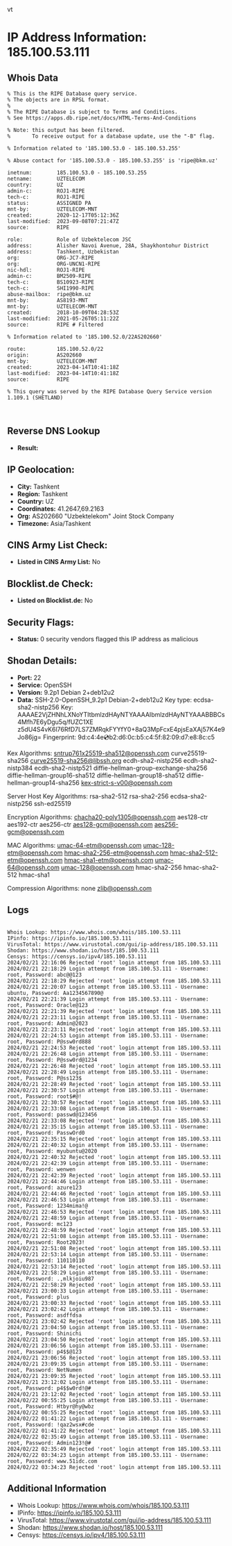 vt
# IP Address Information: 185.100.53.111

## Whois Data
```
% This is the RIPE Database query service.
% The objects are in RPSL format.
%
% The RIPE Database is subject to Terms and Conditions.
% See https://apps.db.ripe.net/docs/HTML-Terms-And-Conditions

% Note: this output has been filtered.
%       To receive output for a database update, use the "-B" flag.

% Information related to '185.100.53.0 - 185.100.53.255'

% Abuse contact for '185.100.53.0 - 185.100.53.255' is 'ripe@bkm.uz'

inetnum:        185.100.53.0 - 185.100.53.255
netname:        UZTELECOM
country:        UZ
admin-c:        ROJ1-RIPE
tech-c:         ROJ1-RIPE
status:         ASSIGNED PA
mnt-by:         UZTELECOM-MNT
created:        2020-12-17T05:12:36Z
last-modified:  2023-09-08T07:21:47Z
source:         RIPE

role:           Role of Uzbektelecom JSC
address:        Alisher Navoi Avenue, 28A, Shaykhontohur District
address:        Tashkent, Uzbekistan
org:            ORG-JC7-RIPE
org:            ORG-UNCN1-RIPE
nic-hdl:        ROJ1-RIPE
admin-c:        BM2509-RIPE
tech-c:         BS10923-RIPE
tech-c:         SHI1990-RIPE
abuse-mailbox:  ripe@bkm.uz
mnt-by:         AS8193-MNT
mnt-by:         UZTELECOM-MNT
created:        2018-10-09T04:28:53Z
last-modified:  2021-05-26T05:11:22Z
source:         RIPE # Filtered

% Information related to '185.100.52.0/22AS202660'

route:          185.100.52.0/22
origin:         AS202660
mnt-by:         UZTELECOM-MNT
created:        2023-04-14T10:41:18Z
last-modified:  2023-04-14T10:41:18Z
source:         RIPE

% This query was served by the RIPE Database Query Service version 1.109.1 (SHETLAND)



```
## Reverse DNS Lookup
- **Result:** 

## IP Geolocation:
- **City:** Tashkent
- **Region:** Tashkent
- **Country:** UZ
- **Coordinates:** 41.2647,69.2163
- **Org:** AS202660 "Uzbektelekom" Joint Stock Company
- **Timezone:** Asia/Tashkent

## CINS Army List Check:
- **Listed in CINS Army List:** 
No

## Blocklist.de Check:
- **Listed on Blocklist.de:** 
No

## Security Flags:
- **Status:** 0 security vendors flagged this IP address as malicious

## Shodan Details:
- **Port:** 22
- **Service:** OpenSSH
- **Version:** 9.2p1 Debian 2+deb12u2
- **Data:** SSH-2.0-OpenSSH_9.2p1 Debian-2+deb12u2
Key type: ecdsa-sha2-nistp256
Key: AAAAE2VjZHNhLXNoYTItbmlzdHAyNTYAAAAIbmlzdHAyNTYAAABBBCs4Mfh7E6yDgu5q/fUZC1XE
z5dU4S4vK6l76RfD7LS7ZMRqkFYYfY0+8aQ3MpFcxE4pjsEaXAj57K4e9Jo86jg=
Fingerprint: 9d:c4:4e:cd:b2:d6:0c:b5:c4:5f:82:09:d7:e8:8c:c5

Kex Algorithms:
	sntrup761x25519-sha512@openssh.com
	curve25519-sha256
	curve25519-sha256@libssh.org
	ecdh-sha2-nistp256
	ecdh-sha2-nistp384
	ecdh-sha2-nistp521
	diffie-hellman-group-exchange-sha256
	diffie-hellman-group16-sha512
	diffie-hellman-group18-sha512
	diffie-hellman-group14-sha256
	kex-strict-s-v00@openssh.com

Server Host Key Algorithms:
	rsa-sha2-512
	rsa-sha2-256
	ecdsa-sha2-nistp256
	ssh-ed25519

Encryption Algorithms:
	chacha20-poly1305@openssh.com
	aes128-ctr
	aes192-ctr
	aes256-ctr
	aes128-gcm@openssh.com
	aes256-gcm@openssh.com

MAC Algorithms:
	umac-64-etm@openssh.com
	umac-128-etm@openssh.com
	hmac-sha2-256-etm@openssh.com
	hmac-sha2-512-etm@openssh.com
	hmac-sha1-etm@openssh.com
	umac-64@openssh.com
	umac-128@openssh.com
	hmac-sha2-256
	hmac-sha2-512
	hmac-sha1

Compression Algorithms:
	none
	zlib@openssh.com


## Logs
```

Whois Lookup: https://www.whois.com/whois/185.100.53.111
IPinfo: https://ipinfo.io/185.100.53.111
VirusTotal: https://www.virustotal.com/gui/ip-address/185.100.53.111
Shodan: https://www.shodan.io/host/185.100.53.111
Censys: https://censys.io/ipv4/185.100.53.111
2024/02/21 22:16:06 Rejected 'root' login attempt from 185.100.53.111
2024/02/21 22:18:29 Login attempt from 185.100.53.111 - Username: root, Password: abc@@123
2024/02/21 22:18:29 Rejected 'root' login attempt from 185.100.53.111
2024/02/21 22:20:07 Login attempt from 185.100.53.111 - Username: ubuntu, Password: Aa1234567890@
2024/02/21 22:21:39 Login attempt from 185.100.53.111 - Username: root, Password: Oracle@123
2024/02/21 22:21:39 Rejected 'root' login attempt from 185.100.53.111
2024/02/21 22:23:11 Login attempt from 185.100.53.111 - Username: root, Password: Admin@2023
2024/02/21 22:23:11 Rejected 'root' login attempt from 185.100.53.111
2024/02/21 22:24:53 Login attempt from 185.100.53.111 - Username: root, Password: P@ssw0rd888
2024/02/21 22:24:53 Rejected 'root' login attempt from 185.100.53.111
2024/02/21 22:26:48 Login attempt from 185.100.53.111 - Username: root, Password: P@ssw0rd@1234
2024/02/21 22:26:48 Rejected 'root' login attempt from 185.100.53.111
2024/02/21 22:28:49 Login attempt from 185.100.53.111 - Username: root, Password: P@ss123$
2024/02/21 22:28:49 Rejected 'root' login attempt from 185.100.53.111
2024/02/21 22:30:57 Login attempt from 185.100.53.111 - Username: root, Password: root$#@!
2024/02/21 22:30:57 Rejected 'root' login attempt from 185.100.53.111
2024/02/21 22:33:08 Login attempt from 185.100.53.111 - Username: root, Password: passwd@123456
2024/02/21 22:33:08 Rejected 'root' login attempt from 185.100.53.111
2024/02/21 22:35:15 Login attempt from 185.100.53.111 - Username: root, Password: PasswOrd0
2024/02/21 22:35:15 Rejected 'root' login attempt from 185.100.53.111
2024/02/21 22:40:32 Login attempt from 185.100.53.111 - Username: root, Password: myubuntu@2020
2024/02/21 22:40:32 Rejected 'root' login attempt from 185.100.53.111
2024/02/21 22:42:39 Login attempt from 185.100.53.111 - Username: root, Password: wenwen
2024/02/21 22:42:39 Rejected 'root' login attempt from 185.100.53.111
2024/02/21 22:44:46 Login attempt from 185.100.53.111 - Username: root, Password: azure123
2024/02/21 22:44:46 Rejected 'root' login attempt from 185.100.53.111
2024/02/21 22:46:53 Login attempt from 185.100.53.111 - Username: root, Password: 1234mima!@
2024/02/21 22:46:53 Rejected 'root' login attempt from 185.100.53.111
2024/02/21 22:48:59 Login attempt from 185.100.53.111 - Username: root, Password: mc123
2024/02/21 22:48:59 Rejected 'root' login attempt from 185.100.53.111
2024/02/21 22:51:08 Login attempt from 185.100.53.111 - Username: root, Password: Root2023!
2024/02/21 22:51:08 Rejected 'root' login attempt from 185.100.53.111
2024/02/21 22:53:14 Login attempt from 185.100.53.111 - Username: root, Password: 110110110
2024/02/21 22:53:14 Rejected 'root' login attempt from 185.100.53.111
2024/02/21 22:58:29 Login attempt from 185.100.53.111 - Username: root, Password: .,mlkjoiu987
2024/02/21 22:58:29 Rejected 'root' login attempt from 185.100.53.111
2024/02/21 23:00:33 Login attempt from 185.100.53.111 - Username: root, Password: plus
2024/02/21 23:00:33 Rejected 'root' login attempt from 185.100.53.111
2024/02/21 23:02:42 Login attempt from 185.100.53.111 - Username: root, Password: asdffdsa
2024/02/21 23:02:42 Rejected 'root' login attempt from 185.100.53.111
2024/02/21 23:04:50 Login attempt from 185.100.53.111 - Username: root, Password: Shinichi
2024/02/21 23:04:50 Rejected 'root' login attempt from 185.100.53.111
2024/02/21 23:06:56 Login attempt from 185.100.53.111 - Username: root, Password: p4$$@123
2024/02/21 23:06:56 Rejected 'root' login attempt from 185.100.53.111
2024/02/21 23:09:35 Login attempt from 185.100.53.111 - Username: root, Password: NetNumen
2024/02/21 23:09:35 Rejected 'root' login attempt from 185.100.53.111
2024/02/21 23:12:02 Login attempt from 185.100.53.111 - Username: root, Password: p4$$w0rd!@#
2024/02/21 23:12:02 Rejected 'root' login attempt from 185.100.53.111
2024/02/22 00:55:25 Login attempt from 185.100.53.111 - Username: root, Password: Htbyr@hy@wbz
2024/02/22 00:55:25 Rejected 'root' login attempt from 185.100.53.111
2024/02/22 01:41:22 Login attempt from 185.100.53.111 - Username: root, Password: !qaz2wsx#cde
2024/02/22 01:41:22 Rejected 'root' login attempt from 185.100.53.111
2024/02/22 02:35:49 Login attempt from 185.100.53.111 - Username: root, Password: Admin123!@#
2024/02/22 02:35:49 Rejected 'root' login attempt from 185.100.53.111
2024/02/22 03:34:23 Login attempt from 185.100.53.111 - Username: root, Password: www.51idc.com
2024/02/22 03:34:23 Rejected 'root' login attempt from 185.100.53.111

```
## Additional Information
- Whois Lookup: https://www.whois.com/whois/185.100.53.111
- IPinfo: https://ipinfo.io/185.100.53.111
- VirusTotal: https://www.virustotal.com/gui/ip-address/185.100.53.111
- Shodan: https://www.shodan.io/host/185.100.53.111
- Censys: https://censys.io/ipv4/185.100.53.111

